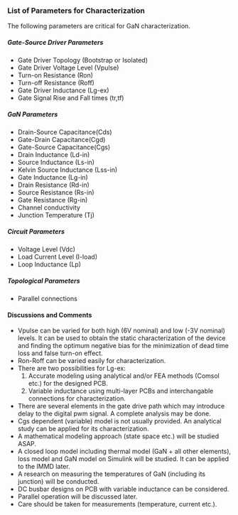 ### List of Parameters for Characterization

The following parameters are critical for GaN characterization. </br>

##### Gate-Source Driver Parameters
* Gate Driver Topology (Bootstrap or Isolated)
* Gate Driver Voltage Level (Vpulse)
* Turn-on Resistance (Ron)
* Turn-off Resistance (Roff)
* Gate Driver Inductance (Lg-ex)
* Gate Signal Rise and Fall times (tr,tf)

##### GaN Parameters
* Drain-Source Capacitance(Cds)
* Gate-Drain Capacitance(Cgd)
* Gate-Source Capacitance(Cgs)
* Drain Inductance (Ld-in)
* Source Inductance (Ls-in)
* Kelvin Source Inductance (Lss-in)
* Gate Inductance (Lg-in)
* Drain Resistance (Rd-in)
* Source Resistance (Rs-in)
* Gate Resistance (Rg-in)
* Channel conductivity
* Junction Temperature (Tj)

##### Circuit Parameters
* Voltage Level (Vdc)
* Load Current Level (I-load)
* Loop Inductance (Lp)

##### Topological Parameters
* Parallel connections

#### Discussions and Comments
* Vpulse can be varied for both high (6V nominal) and low (-3V nominal) levels. It can be used to obtain the static characterization of the device and finding the optimum negative bias for the minimization of dead time loss and false turn-on effect.
* Ron-Roff can be varied easily for characterization.
* There are two possibilities for Lg-ex:
  1. Accurate modeling using analytical and/or FEA methods (Comsol etc.) for the designed PCB.
  2. Variable inductance using multi-layer PCBs and interchangable connections for characterization.
* There are several elements in the gate drive path which may introduce delay to the digital pwm signal. A complete analysis may be done.
* Cgs dependent (variable) model is not usually provided. An analytical study can be applied for its characterization.
* A mathematical modeling approach (state space etc.) will be studied ASAP.
* A closed loop model including thermal model (GaN + all other elements), loss model and GaN model on Simulink will be studied. It can be applied to the IMMD later.
* A research on measuring the temperatures of GaN (including its junction) will be conducted.
* DC busbar designs on PCB with variable inductance can be considered.
* Parallel operation will be discussed later.
* Care should be taken for measurements (temperature, current etc.).
